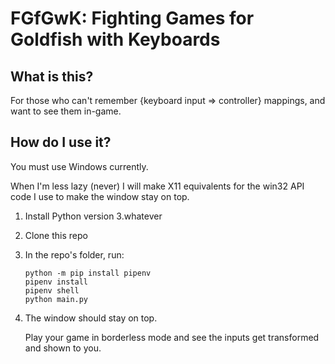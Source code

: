 # FGfGwK: Fighting Games for Goldfish with Keyboards

## What is this?

For those who can't remember {keyboard input => controller} mappings, and want to see them in-game.

## How do I use it?

You must use Windows currently. 

When I'm less lazy (never) I will make X11 equivalents for the win32 API code I use to make the window stay on top.

1.  Install Python version 3.whatever
2.  Clone this repo
3.  In the repo's folder, run:

    ```
    python -m pip install pipenv
    pipenv install
    pipenv shell
    python main.py
    ```

4.  The window should stay on top.

    Play your game in borderless mode and see the inputs get transformed and shown to you.